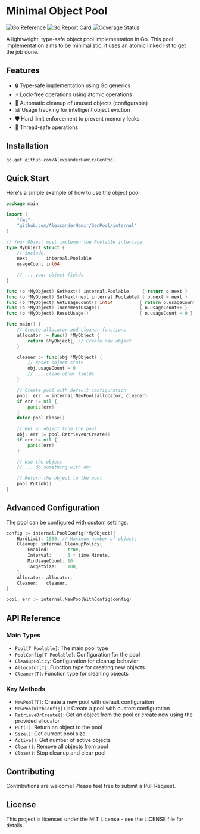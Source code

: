# Minimal Object Pool
[![Go Reference](https://pkg.go.dev/badge/github.com/AlexsanderHamir/GenPool.svg)](https://pkg.go.dev/github.com/AlexsanderHamir/GenPool)
[![Go Report Card](https://goreportcard.com/badge/github.com/AlexsanderHamir/GenPool)](https://goreportcard.com/report/github.com/AlexsanderHamir/GenPool)
[![Coverage Status](https://coveralls.io/repos/github/AlexsanderHamir/GenPool/badge.svg?branch=main)](https://coveralls.io/github/AlexsanderHamir/GenPool?branch=main)


A lightweight, type-safe object pool implementation in Go. This pool implementation aims to be minimalistic, it uses an atomic linked list to get the job done.

## Features

- 🔒 Type-safe implementation using Go generics
- ⚡ Lock-free operations using atomic operations
- 🔄 Automatic cleanup of unused objects (configurable)
- 📊 Usage tracking for intelligent object eviction
- 🛡️ Hard limit enforcement to prevent memory leaks
- 🎯 Thread-safe operations

## Installation

```bash
go get github.com/AlexsanderHamir/GenPool
```

## Quick Start

Here's a simple example of how to use the object pool:

```go
package main

import (
    "fmt"
    "github.com/AlexsanderHamir/GenPool/internal"
)

// Your Object must implemen the Poolable interface
type MyObject struct {
    // include:
    next       internal.Poolable
    usageCount int64

    // ... your object fields
}

func (o *MyObject) GetNext() internal.Poolable     { return o.next }
func (o *MyObject) SetNext(next internal.Poolable) { o.next = next }
func (o *MyObject) GetUsageCount() int64          { return o.usageCount }
func (o *MyObject) IncrementUsage()               { o.usageCount++ }
func (o *MyObject) ResetUsage()                   { o.usageCount = 0 }

func main() {
    // Create allocator and cleaner functions
    allocator := func() *MyObject {
        return &MyObject{} // Create new object
    }

    cleaner := func(obj *MyObject) {
        // Reset object state
        obj.usageCount = 0
        // ... clean other fields
    }

    // Create pool with default configuration
    pool, err := internal.NewPool(allocator, cleaner)
    if err != nil {
        panic(err)
    }
    defer pool.Close()

    // Get an object from the pool
    obj, err := pool.RetrieveOrCreate()
    if err != nil {
        panic(err)
    }

    // Use the object
    // ... do something with obj

    // Return the object to the pool
    pool.Put(obj)
}
```

## Advanced Configuration

The pool can be configured with custom settings:

```go
config := internal.PoolConfig[*MyObject]{
    HardLimit: 1000, // Maximum number of objects
    Cleanup: internal.CleanupPolicy{
        Enabled:       true,
        Interval:      5 * time.Minute,
        MinUsageCount: 10,
        TargetSize:    100,
    },
    Allocator: allocator,
    Cleaner:   cleaner,
}

pool, err := internal.NewPoolWithConfig(config)
```

## API Reference

### Main Types

- `Pool[T Poolable]`: The main pool type
- `PoolConfig[T Poolable]`: Configuration for the pool
- `CleanupPolicy`: Configuration for cleanup behavior
- `Allocator[T]`: Function type for creating new objects
- `Cleaner[T]`: Function type for cleaning objects

### Key Methods

- `NewPool[T]`: Create a new pool with default configuration
- `NewPoolWithConfig[T]`: Create a pool with custom configuration
- `RetrieveOrCreate()`: Get an object from the pool or create new using the provided allocator
- `Put(T)`: Return an object to the pool
- `Size()`: Get current pool size
- `Active()`: Get number of active objects
- `Clear()`: Remove all objects from pool
- `Close()`: Stop cleanup and clear pool

## Contributing

Contributions are welcome! Please feel free to submit a Pull Request.

## License

This project is licensed under the MIT License - see the LICENSE file for details.
